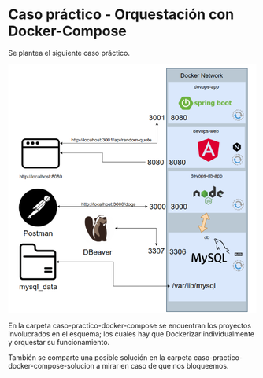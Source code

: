 # Caso práctico - Orquestación con Docker-Compose

Se plantea el siguiente caso práctico.

![caso practico docker compose](../imgs/caso-practico-docker-compose.png)

En la carpeta caso-practico-docker-compose se encuentran los proyectos involucrados en el esquema; los cuales hay que Dockerizar individualmente y orquestar su funcionamiento.

También se comparte una posible solución en la carpeta caso-practico-docker-compose-solucion a mirar en caso de que nos bloqueemos.